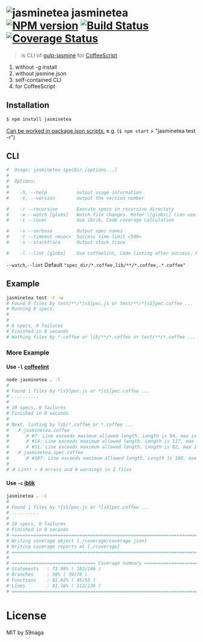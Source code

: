 # ![jasminetea][.svg] jasminetea [![NPM version][npm-image]][npm] [![Build Status][travis-image]][travis] [![Coverage Status][coveralls-image]][coveralls]

> is CLI of [gulp-jasmine][1] for [CoffeeScript][2]

1. without -g install
2. without jasmine.json
3. self-contained CLI
4. for CoffeeScript

## Installation
```bash
$ npm install jasminetea
```

[Can be worked in package.json scripts.][3] e.g. (`$ npm start` > "jasminetea test -r")

## CLI
```bash
#  Usage: jasminetea specDir [options...]
#
#  Options:
#
#    -h, --help           output usage information
#    -V, --version        output the version number

#    -r --recursive       Execute specs in recursive directory
#    -w --watch [globs]   Watch file changes. Refer \[globs\] (can use "," separator)
#    -c --cover           Use ibrik, Code coverage calculation

#    -v --verbose         Output spec names
#    -t --timeout <msec>  Success time-limit <500>
#    -s --stacktrace      Output stack trace

#    -l --lint [globs]    Use coffeelint, Code linting after success. Refer \[globs\] (can use "," separator)
```

`--watch`,`--lint` Default `"spec_dir/*.coffee,lib/**/*.coffee,.*.coffee"`

## Example
```bash
jasminetea test -r -w
# Found 0 files by test/**/*[sS]pec.js or test/**/*[sS]pec.coffee ...
# Running 0 specs.
# 
# 
# 0 specs, 0 failures
# Finished in 0 seconds
# Wathing files by *.coffee or lib/**/*.coffee or test/**/*.coffee ...
```

### More Example

#### Use `-l` [coffeelint][4]

```bash
node jasminetea . -l
# 
# Found 1 files by *[sS]pec.js or *[sS]pec.coffee ...
# ..........
# 
# 10 specs, 0 failures
# Finished in 0 seconds
# 
# Next, linting by lib/*.coffee or *.coffee ...
#   ✗ jasminetea.coffee
#      ✗ #7: Line exceeds maximum allowed length. Length is 94, max is 80.
#      ✗ #14: Line exceeds maximum allowed length. Length is 117, max is 80.
#      ✗ #31: Line exceeds maximum allowed length. Length is 82, max is 80.
#   ✗ jasminetea.spec.coffee
#      ✗ #107: Line exceeds maximum allowed length. Length is 100, max is 80.
# 
# ✗ Lint! » 4 errors and 0 warnings in 2 files
```

#### Use `-c` [iblik][5]

```bash
jasminetea . -c
#
# Found 1 files by *[sS]pec.js or *[sS]pec.coffee ...
# ..........
# 
# 10 specs, 0 failures
# Finished in 0 seconds
# =============================================================================
# Writing coverage object [./coverage/coverage.json]
# Writing coverage reports at [./coverage]
# =============================================================================
# 
# =============================== Coverage summary ===============================
# Statements   : 73.98% ( 182/246 )
# Branches     : 50% ( 39/78 )
# Functions    : 81.82% ( 45/55 )
# Lines        : 81.16% ( 112/138 )
# ================================================================================
```

License
=========================
MIT by 59naga

[.svg]: https://cdn.rawgit.com/59naga/jasminetea/master/.svg

[npm-image]: https://badge.fury.io/js/jasminetea.svg
[npm]: https://npmjs.org/package/jasminetea
[travis-image]: https://travis-ci.org/59naga/jasminetea.svg?branch=master
[travis]: https://travis-ci.org/59naga/jasminetea
[coveralls-image]: https://coveralls.io/repos/59naga/jasminetea/badge.svg?branch=master
[coveralls]: https://coveralls.io/r/59naga/jasminetea?branch=master

[1]: https://github.com/sindresorhus/gulp-jasmine
[2]: http://coffeescript.org/
[3]: http://www.jayway.com/2014/03/28/running-scripts-with-npm/
[4]: http://coffeelint.org/
[5]: https://github.com/Constellation/ibrik